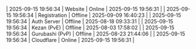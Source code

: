 | 2025-09-15 19:56:34 | Website | Online | 2025-09-15 19:56:31 |
| 2025-09-15 19:56:34 | Registration | Offline | 2025-09-09 16:40:23 |
| 2025-09-15 19:56:34 | Auth Server | Offline | 2025-08-18 09:33:31 |
| 2025-09-15 19:56:34 | Kezan (PvE) | Offline | 2025-08-03 17:58:02 |
| 2025-09-15 19:56:34 | Gurubashi (PvP) | Offline | 2025-08-23 21:44:06 |
| 2025-09-15 19:56:34 | Cloudflare | Online | 2025-09-15 19:56:31 |
